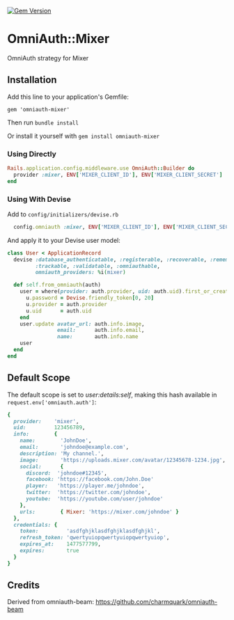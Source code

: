 [![Gem Version](https://badge.fury.io/rb/omniauth-mixer.svg)](https://badge.fury.io/rb/omniauth-mixer)

# OmniAuth::Mixer
OmniAuth strategy for Mixer

## Installation
Add this line to your application's Gemfile:

    gem 'omniauth-mixer'

Then run `bundle install`

Or install it yourself with `gem install omniauth-mixer`

### Using Directly
```ruby
Rails.application.config.middleware.use OmniAuth::Builder do
  provider :mixer, ENV['MIXER_CLIENT_ID'], ENV['MIXER_CLIENT_SECRET']
end
```

### Using With Devise
Add to `config/initializers/devise.rb`
```ruby
  config.omniauth :mixer, ENV['MIXER_CLIENT_ID'], ENV['MIXER_CLIENT_SECRET']
```

And apply it to your Devise user model:
```ruby
class User < ApplicationRecord
  devise :database_authenticatable, :registerable, :recoverable, :rememberable,
         :trackable, :validatable, :omniauthable,
         omniauth_providers: %i(mixer)

  def self.from_omniauth(auth)
    user = where(provider: auth.provider, uid: auth.uid).first_or_create do |u|
      u.password = Devise.friendly_token[0, 20]
      u.provider = auth.provider
      u.uid      = auth.uid
    end
    user.update avatar_url: auth.info.image,
                email:      auth.info.email,
                name:       auth.info.name
    user
  end
end
```

## Default Scope

The default scope is set to _user:details:self_, making this hash available in `request.env['omniauth.auth']`:
```ruby
{
  provider:    'mixer',
  uid:         123456789,
  info:        {
    name:        'JohnDoe',
    email:       'johndoe@example.com',
    description: 'My channel.',
    image:       'https://uploads.mixer.com/avatar/12345678-1234.jpg',
    social:      {
      discord:  'johndoe#12345',
      facebook: 'https://facebook.com/John.Doe'
      player:   'https://player.me/johndoe',
      twitter:  'https://twitter.com/johndoe',
      youtube:  'https://youtube.com/user/johndoe'
    },
    urls:        { Mixer: 'https://mixer.com/johndoe' }
  },
  credentials: {
    token:         'asdfghjklasdfghjklasdfghjkl',
    refresh_token: 'qwertyuiopqwertyuiopqwertyuiop',
    expires_at:    1477577799,
    expires:       true
  }
}
```

## Credits

Derived from omniauth-beam: https://github.com/charmquark/omniauth-beam
